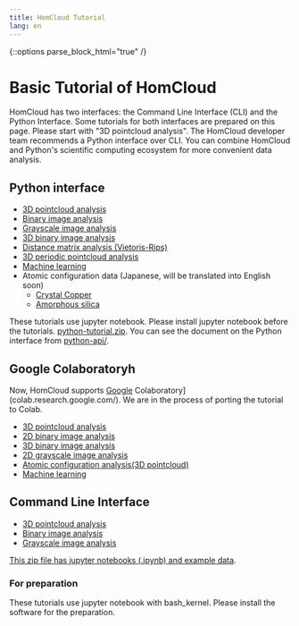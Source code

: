 ```yaml
---
title: HomCloud Tutorial
lang: en
---
```


{::options parse_block_html="true" /}

# Basic Tutorial of HomCloud
HomCloud has two interfaces: the Command Line Interface (CLI) and the Python Interface.
Some tutorials for both interfaces are prepared on this page.
Please start with "3D pointcloud analysis".
The HomCloud developer team recommends a Python interface over CLI.
You can combine HomCloud and Python's scientific computing ecosystem for more convenient data analysis.

## Python interface

* [3D pointcloud analysis](py-tutorial/pointcloud-e.html)
* [Binary image analysis](py-tutorial/binary-image-e.html)
* [Grayscale image analysis](py-tutorial/grayscale-image-e.html)
* [3D binary image analysis](py-tutorial/binary-3d-e.html)
* [Distance matrix analysis (Vietoris-Rips)](py-tutorial/rips-e.html)
* [3D periodic pointcloud analysis](py-tutorial/pointcloud_periodic-e.html)
* [Machine learning](py-tutorial/ml_pc-e.html)
* Atomic configuration data (Japanese, will be translated into English soon)
  * [Crystal Copper](py-tutorial/analysis_of_atomic_configurations-1.html)
  * [Amorphous silica](py-tutorial/analysis_of_atomic_configurations-2.html)

These tutorials use jupyter notebook. Please install jupyter notebook before the tutorials.
[python-tutorial.zip](download/python-tutorial.zip).
You can see the document on the Python interface from [python-api/](python-api/).

## Google Colaboratoryh
Now, HomCloud supports [Google](colab.research.google.com/) Colaboratory](colab.research.google.com/). 
We are in the process of porting the tutorial to Colab.

* [3D pointcloud analysis](https://colab.research.google.com/drive/1DAKPeZSCjVLxHu3EVxVkguRwZyLgIvmO?usp=sharing)
* [2D binary image analysis](https://colab.research.google.com/drive/1q9s37BLSePEXdyiFI5DisDGpGeHs9uGN?usp=sharing)
* [3D binary image analysis](https://colab.research.google.com/drive/11R_OCEz_wpO8W4eGh5OWH8my6JErjNas?usp=sharing)
* [2D grayscale image analysis](https://colab.research.google.com/drive/1Z3YKsv9QFUWbjKKDVxer5F3k1ePRw6QS?usp=sharing)
* [Atomic configuration analysis(3D pointcloud)](https://colab.research.google.com/drive/1R9mQx5Ui_RZNXfJUwm97N9dXClZALFbB?usp=sharing)
* [Machine learning](https://colab.research.google.com/drive/1b6XS_UaUR3tKndB52QJzMOymblk77iDx?usp=sharing)

## Command Line Interface

* [3D pointcloud analysis](tutorial/pointcloud-e.html)
* [Binary image analysis](tutorial/binary-image-e.html)
* [Grayscale image analysis](tutorial/grayscale-image-e.html)

[This zip file has jupyter notebooks (.ipynb) and example data](download/bash-tutorial.zip).

### For preparation
These tutorials use jupyter notebook with bash_kernel. Please install the software for the preparation.


